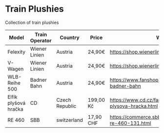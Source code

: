 # Train Plushies

Collection of train plushies

| Model | Train Operator | Country | Price | Weblink |
| ----- | -------------- | ------- | ----- | ------- |
| Felexity | Wiener Linien | Austria | 24,90€ | https://shop.wienerlinien.at/product/1220/show |
| V-Wagen | Wiener Linien | Austria | 24,90€ | https://shop.wienerlinien.at/product/1550/show |
| WLB-Reihe 500 | Badner Bahn | Austria | 24,90€ | https://www.fanshop.wlb.at/fanshop/p/pluesch-badner-bahn |
| Elfík plyšová hračka | CD | Czech Republic | 199,00 Kč | https://www.cd.cz/fanshop/hracky/1375-elfik-plysova-hracka.html| 
| RE 460 | SBB | switzerland | 17,90 CHF | https://commerce.sbb.ch/de/plusch-lok-sbb-re-460-131.html |
